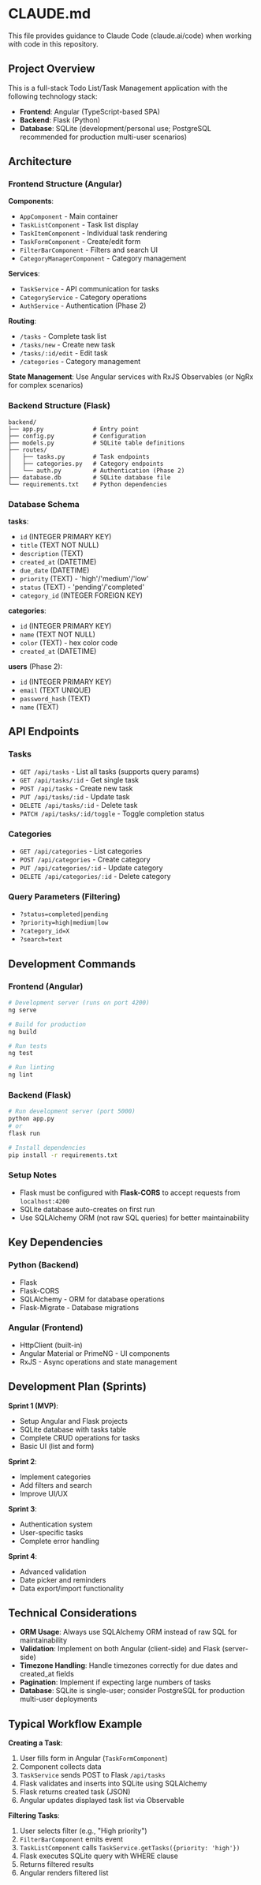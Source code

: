 # CLAUDE.md

This file provides guidance to Claude Code (claude.ai/code) when working with code in this repository.

## Project Overview

This is a full-stack Todo List/Task Management application with the following technology stack:

- **Frontend**: Angular (TypeScript-based SPA)
- **Backend**: Flask (Python)
- **Database**: SQLite (development/personal use; PostgreSQL recommended for production multi-user scenarios)

## Architecture

### Frontend Structure (Angular)

**Components**:
- `AppComponent` - Main container
- `TaskListComponent` - Task list display
- `TaskItemComponent` - Individual task rendering
- `TaskFormComponent` - Create/edit form
- `FilterBarComponent` - Filters and search UI
- `CategoryManagerComponent` - Category management

**Services**:
- `TaskService` - API communication for tasks
- `CategoryService` - Category operations
- `AuthService` - Authentication (Phase 2)

**Routing**:
- `/tasks` - Complete task list
- `/tasks/new` - Create new task
- `/tasks/:id/edit` - Edit task
- `/categories` - Category management

**State Management**: Use Angular services with RxJS Observables (or NgRx for complex scenarios)

### Backend Structure (Flask)

```
backend/
├── app.py              # Entry point
├── config.py           # Configuration
├── models.py           # SQLite table definitions
├── routes/
│   ├── tasks.py        # Task endpoints
│   ├── categories.py   # Category endpoints
│   └── auth.py         # Authentication (Phase 2)
├── database.db         # SQLite database file
└── requirements.txt    # Python dependencies
```

### Database Schema

**tasks**:
- `id` (INTEGER PRIMARY KEY)
- `title` (TEXT NOT NULL)
- `description` (TEXT)
- `created_at` (DATETIME)
- `due_date` (DATETIME)
- `priority` (TEXT) - 'high'/'medium'/'low'
- `status` (TEXT) - 'pending'/'completed'
- `category_id` (INTEGER FOREIGN KEY)

**categories**:
- `id` (INTEGER PRIMARY KEY)
- `name` (TEXT NOT NULL)
- `color` (TEXT) - hex color code
- `created_at` (DATETIME)

**users** (Phase 2):
- `id` (INTEGER PRIMARY KEY)
- `email` (TEXT UNIQUE)
- `password_hash` (TEXT)
- `name` (TEXT)

## API Endpoints

### Tasks
- `GET /api/tasks` - List all tasks (supports query params)
- `GET /api/tasks/:id` - Get single task
- `POST /api/tasks` - Create new task
- `PUT /api/tasks/:id` - Update task
- `DELETE /api/tasks/:id` - Delete task
- `PATCH /api/tasks/:id/toggle` - Toggle completion status

### Categories
- `GET /api/categories` - List categories
- `POST /api/categories` - Create category
- `PUT /api/categories/:id` - Update category
- `DELETE /api/categories/:id` - Delete category

### Query Parameters (Filtering)
- `?status=completed|pending`
- `?priority=high|medium|low`
- `?category_id=X`
- `?search=text`

## Development Commands

### Frontend (Angular)
```bash
# Development server (runs on port 4200)
ng serve

# Build for production
ng build

# Run tests
ng test

# Run linting
ng lint
```

### Backend (Flask)
```bash
# Run development server (port 5000)
python app.py
# or
flask run

# Install dependencies
pip install -r requirements.txt
```

### Setup Notes
- Flask must be configured with **Flask-CORS** to accept requests from `localhost:4200`
- SQLite database auto-creates on first run
- Use SQLAlchemy ORM (not raw SQL queries) for better maintainability

## Key Dependencies

### Python (Backend)
- Flask
- Flask-CORS
- SQLAlchemy - ORM for database operations
- Flask-Migrate - Database migrations

### Angular (Frontend)
- HttpClient (built-in)
- Angular Material or PrimeNG - UI components
- RxJS - Async operations and state management

## Development Plan (Sprints)

**Sprint 1 (MVP)**:
- Setup Angular and Flask projects
- SQLite database with tasks table
- Complete CRUD operations for tasks
- Basic UI (list and form)

**Sprint 2**:
- Implement categories
- Add filters and search
- Improve UI/UX

**Sprint 3**:
- Authentication system
- User-specific tasks
- Complete error handling

**Sprint 4**:
- Advanced validation
- Date picker and reminders
- Data export/import functionality

## Technical Considerations

- **ORM Usage**: Always use SQLAlchemy ORM instead of raw SQL for maintainability
- **Validation**: Implement on both Angular (client-side) and Flask (server-side)
- **Timezone Handling**: Handle timezones correctly for due dates and created_at fields
- **Pagination**: Implement if expecting large numbers of tasks
- **Database**: SQLite is single-user; consider PostgreSQL for production multi-user deployments

## Typical Workflow Example

**Creating a Task**:
1. User fills form in Angular (`TaskFormComponent`)
2. Component collects data
3. `TaskService` sends POST to Flask `/api/tasks`
4. Flask validates and inserts into SQLite using SQLAlchemy
5. Flask returns created task (JSON)
6. Angular updates displayed task list via Observable

**Filtering Tasks**:
1. User selects filter (e.g., "High priority")
2. `FilterBarComponent` emits event
3. `TaskListComponent` calls `TaskService.getTasks({priority: 'high'})`
4. Flask executes SQLite query with WHERE clause
5. Returns filtered results
6. Angular renders filtered list
